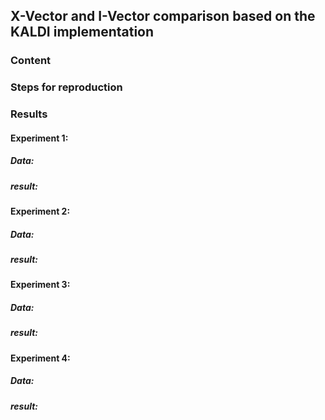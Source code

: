 ## X-Vector and I-Vector comparison based on the KALDI implementation

### Content
### Steps for reproduction

### Results
#### Experiment 1:
##### Data:
##### result:


#### Experiment 2:
##### Data:
##### result:


#### Experiment 3:
##### Data:
##### result:


#### Experiment 4:
##### Data:
##### result:

